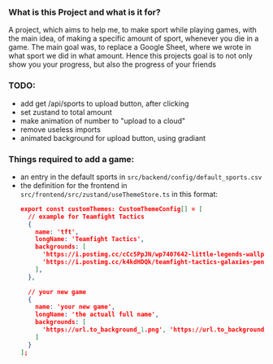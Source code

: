 ### What is this Project and what is it for?
A project, which aims to help me, to make sport while playing games, with the main idea, of
making a specific amount of sport, whenever you die in a game.
The main goal was, to replace a Google Sheet, where we wrote in what sport we did
in what amount. Hence this projects goal is to not only show you your progress, but also the
progress of your friends


### TODO:
- add get /api/sports to upload button, after clicking
- set zustand to total amount
- make animation of number to "upload to a cloud"
- remove useless imports
- animated background for upload button, using gradiant

### Things required to add a game:
- an entry in the default sports in `src/backend/config/default_sports.csv`
- the definition for the frontend in `src/frontend/src/zustand/useThemeStore.ts` in this format:
  ```json
  export const customThemes: CustomThemeConfig[] = [
    // example for Teamfight Tactics
    {
      name: 'tft',
      longName: 'Teamfight Tactics',
      backgrounds: [
        'https://i.postimg.cc/cCc5PpJN/wp7407642-little-legends-wallpapers.jpg',
        'https://i.postimg.cc/k4kdHDQk/teamfight-tactics-galaxies-penguin-featherknight-uhdpaper-com-4-K-7-1270.jpg',
      ],
    },

    // your new game
    {
      name: 'your new game',
      longName: 'the actuall full name',
      backgrounds: [
        'https://url.to_background_1.png', 'https://url.to_background_2.png'
      ]
    }
  ];
  ```
